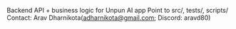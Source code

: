Backend API + business logic for Unpun AI app
Point to src/, tests/, scripts/
Contact: 
Arav Dharnikota(adharnikota@gmail.com; Discord: aravd80)



